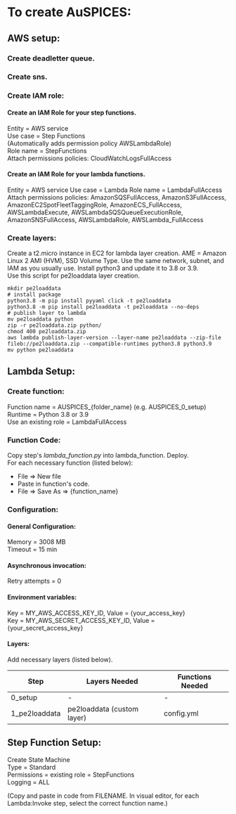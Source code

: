 # To create AuSPICES:

## AWS setup:
### Create deadletter queue.  
### Create sns.  
### Create IAM role:
#### Create an IAM Role for your step functions.  
Entity = AWS service  
Use case = Step Functions  
(Automatically adds permission policy AWSLambdaRole)  
Role name = StepFunctions  
Attach permissions policies: CloudWatchLogsFullAccess  
#### Create an IAM Role for your lambda functions.
Entity = AWS service
Use case = Lambda
Role name = LambdaFullAccess
Attach permissions policies: AmazonSQSFullAccess, AmazonS3FullAccess, AmazonEC2SpotFleetTaggingRole, AmazonECS_FullAccess, AWSLambdaExecute, AWSLambdaSQSQueueExecutionRole, AmazonSNSFullAccess, AWSLambdaRole, AWSLambda_FullAccess

### Create layers:
Create a t2.micro instance in EC2 for lambda layer creation. AME = Amazon Linux 2 AMI (HVM), SSD Volume Type. Use the same network, subnet, and IAM as you usually use. Install python3 and update it to 3.8 or 3.9.  
Use this script for pe2loaddata layer creation.
```
mkdir pe2loaddata
# install package
python3.8 -m pip install pyyaml click -t pe2loaddata
python3.8 -m pip install pe2loaddata -t pe2loaddata --no-deps
# publish layer to lambda
mv pe2loaddata python
zip -r pe2loaddata.zip python/
chmod 400 pe2loaddata.zip
aws lambda publish-layer-version --layer-name pe2loaddata --zip-file fileb://pe2loaddata.zip --compatible-runtimes python3.8 python3.9
mv python pe2loaddata
```


## Lambda Setup:

### Create function:
Function name = AUSPICES_{folder_name} (e.g. AUSPICES_0_setup)  
Runtime = Python 3.8 or 3.9  
Use an existing role = LambdaFullAccess  

### Function Code:
Copy step's *lambda_function.py* into lambda_function. Deploy.   
For each necessary function (listed below):
- File => New file
- Paste in function's code.
- File => Save As => {function_name}  


### Configuration:
#### General Configuration:
Memory = 3008 MB  
Timeout = 15 min
#### Asynchronous invocation:
Retry attempts = 0
#### Environment variables:
Key = MY_AWS_ACCESS_KEY_ID, Value = {your_access_key}  
Key = MY_AWS_SECRET_ACCESS_KEY_ID, Value = {your_secret_access_key}
#### Layers:
Add necessary layers (listed below).


Step | Layers Needed | Functions Needed
--|--|--
0_setup | - | -
1_pe2loaddata | pe2loaddata (custom layer) | config.yml

## Step Function Setup:

Create State Machine  
Type = Standard  
Permissions = existing role = StepFunctions  
Logging = ALL  

(Copy and paste in code from FILENAME. In visual editor, for each Lambda:Invoke step, select the correct function name.)

